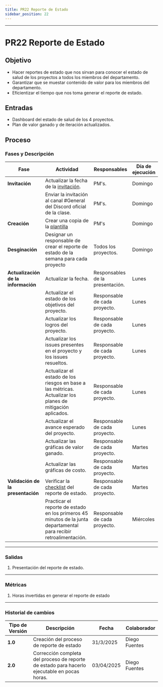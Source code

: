 ```yaml
---
title: PR22 Reporte de Estado
sidebar_position: 22
---
```


---

# PR22 Reporte de Estado

## Objetivo

- Hacer reportes de estado que nos sirvan para conocer el estado de salud de los proyectos a todos los miembros del departamento.
- Garantizar que se muestar contenido de valor para los miembros del departamento.
- Eficientizar el tiempo que nos toma generar el reporte de estado.

## Entradas

- Dashboard del estado de salud de los 4 proyectos.
- Plan de valor ganado y de iteración actualizados.

## Proceso

### Fases y Descripción

| Fase | Actividad | Responsables | Día de ejecución |
|------|-----------|--------------|------------------|
| **Invitación** | Actualizar la fecha de la [invitación](https://www.canva.com/design/DAGjckcb6PU/07croDD71JkA1IXMmCwCJg/edit?utm_content=DAGjckcb6PU&utm_campaign=designshare&utm_medium=link2&utm_source=sharebutton). | PM's. | Domingo |
|  | Enviar la invitación al canal #General del Discord oficial de la clase. | PM's. | Domingo |
| **Creación** | Crear una copia de la [plantilla](https://www.canva.com/design/DAGjbEDjp00/0OWUTXZrhELqB7nTOjtClA/edit?utm_content=DAGjbEDjp00&utm_campaign=designshare&utm_medium=link2&utm_source=sharebutton) | PM's | Domingo |
| **Desginación** | Designar un responsable de crear el reporte de estado de la semana para cada proyecto | Todos los proyectos. | Domingo |
| **Actualización de la información** | Actualizar la fecha. | Responsables de la presentación. | Lunes |
|  | Actualizar el estado de los objetivos del proyecto. | Responsable de cada proyecto. | Lunes |
|  | Actualizar los logros del proyecto. | Responsable de cada proyecto. | Lunes |
|  | Actualizar los issues presentes en el proyecto y los issues resueltos. | Responsable de cada proyecto. | Lunes |
|  | Actualizar el estado de los riesgos en base a las métricas. Actualizar los planes de mitigación aplicados. | Responsable de cada proyecto. | Lunes |
|  | Actualizar el avance esperado del proyecto. | Responsable de cada proyecto. | Lunes |
|  | Actualizar las gráficas de valor ganado. | Responsable de cada proyecto. | Martes |
|  | Actualizar las gráficas de costo. | Responsable de cada proyecto. | Martes |
| **Validación de la presentación** | Verificar la [checklist](https://docs.google.com/document/d/1skvIHlFhoJjGSoHj_fZ98gRAkRll7O8zY8Facau6crE/edit?usp=sharing) del reporte de estado. | Responsable de cada proyecto. | Martes |
| | Practicar el reporte de estado en los primeros 45 minutos de la junta departamental para recibir retroalimentación. | Responsable de cada proyecto. | Miércoles |

---

### Salidas

1. Presentación del reporte de estado.

---

### Métricas

1. Horas invertidas en generar el reporte de estado

---


### Historial de cambios

| **Tipo de Versión** | **Descripción**                               | **Fecha** | **Colaborador**                 |
| ------------------- | --------------------------------------------- | --------- | ------------------------------- |
| **1.0**             | Creación del proceso de reporte de estado   | 31/3/2025  | Diego Fuentes|
| **2.0**             | Corrección completa del proceso de reporte de estado para hacerlo ejecutable en pocas horas.  | 03/04/2025  | Diego Fuentes |